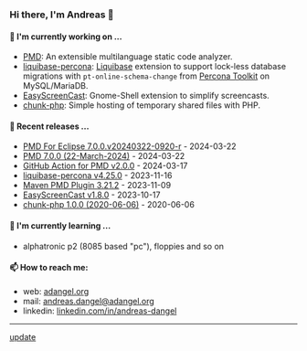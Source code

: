 ### Hi there, I'm Andreas 👋

#### 🔭 I'm currently working on ...

*   [PMD](https://github.com/pmd/pmd): An extensible multilanguage static code analyzer.
*   [liquibase-percona](https://github.com/liquibase/liquibase-percona): [Liquibase](https://github.com/liquibase/liquibase) extension to support lock-less database migrations with `pt-online-schema-change` from [Percona Toolkit](https://www.percona.com/doc/percona-toolkit/LATEST/index.html) on MySQL/MariaDB.
*   [EasyScreenCast](https://github.com/EasyScreenCast/EasyScreenCast): Gnome-Shell extension to simplify screencasts.
*   [chunk-php](https://github.com/adangel/chunk-php): Simple hosting of temporary shared files with PHP. 

#### 🚀 Recent releases ...

*   [PMD For Eclipse 7.0.0.v20240322-0920-r](https://github.com/pmd/pmd-eclipse-plugin/releases/tag/7.0.0.v20240322-0920-r) - 2024-03-22
*   [PMD 7.0.0 (22-March-2024)](https://github.com/pmd/pmd/releases/tag/pmd_releases/7.0.0) - 2024-03-22
*   [GitHub Action for PMD v2.0.0](https://github.com/pmd/pmd-github-action/releases/tag/v2.0.0) - 2024-03-17
*   [liquibase-percona v4.25.0](https://github.com/liquibase/liquibase-percona/releases/tag/v4.25.0) - 2023-11-16
*   [Maven PMD Plugin 3.21.2](https://github.com/apache/maven-pmd-plugin/releases/tag/maven-pmd-plugin-3.21.2) - 2023-11-09
*   [EasyScreenCast v1.8.0](https://github.com/EasyScreenCast/EasyScreenCast/releases/tag/1.8.0) - 2023-10-17
*   [chunk-php 1.0.0 (2020-06-06)](https://github.com/adangel/chunk-php/releases/tag/1.0.0) - 2020-06-06

#### 🌱 I'm currently learning ...

*   alphatronic p2 (8085 based "pc"), floppies and so on

#### 📫 How to reach me:

*   web: [adangel.org](https://adangel.org)
*   mail: [andreas.dangel@adangel.org](mailto:andreas.dangel@adangel.org)
*   linkedin: [linkedin.com/in/andreas-dangel](https://www.linkedin.com/in/andreas-dangel)

-----

[update](https://github.com/adangel/adangel/actions/workflows/update-readme.yml)
